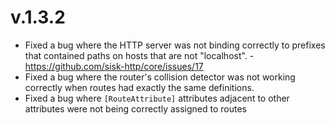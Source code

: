 # v.1.3.2
 
- Fixed a bug where the HTTP server was not binding correctly to prefixes that contained paths on hosts that are not "localhost". - https://github.com/sisk-http/core/issues/17
- Fixed a bug where the router's collision detector was not working correctly when routes had exactly the same definitions.
- Fixed a bug where `[RouteAttribute]` attributes adjacent to other attributes were not being correctly assigned to routes